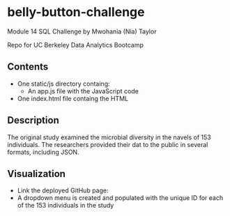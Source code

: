 # belly-button-challenge
Module 14 SQL Challenge by Mwohania (Nia) Taylor

Repo for UC Berkeley Data Analytics Bootcamp
## Contents
- One static/js directory containg:
  - An app.js file with the JavaScript code
- One index.html file containg the HTML
## Description
The original study examined the microbial diversity in the navels of 153 individuals. The researchers provided their dat to the public in several formats, including JSON.
## Visualization
- Link the deployed GitHub page:
- A dropdown menu is created and populated with the unique ID for each of the 153 individuals in the study
